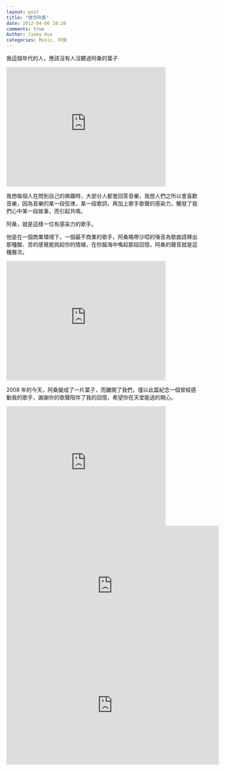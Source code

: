 ```yaml
---
layout: post
title: "懷念阿桑"
date: 2012-04-06 18:20
comments: true
Author: Jimmy Kuo
categories: Music, 阿桑
---
```


我這個年代的人，應該沒有人沒聽過阿桑的葉子

<!--more-->

<iframe width="420" height="315" src="http://www.youtube.com/embed/Gk2oPC7o1aw" frameborder="0" allowfullscreen></iframe>

我想每個人在問到自己的興趣時，大部分人都會回答音樂，我想人們之所以會喜歡音樂，因為音樂的某一段弦律，某一段歌詞，再加上歌手歌聲的感染力，觸發了我們心中某一段故事，而引起共鳴。

阿桑，就是這樣一位有感染力的歌手。

他是在一個商業環境下，一個最不商業的歌手，阿桑略帶沙啞的嗓音為歌曲詮釋出那種酸、苦的感覺能挑起你的情緒，在你腦海中喚起那段回憶，阿桑的聲音就是這種層次。

<iframe width="420" height="315" src="http://www.youtube.com/embed/psEnkuP4oOM" frameborder="0" allowfullscreen></iframe>

2008 年的今天，阿桑變成了一片葉子，而離開了我們，僅以此篇紀念一個曾經感動我的歌手，謝謝你的歌聲陪伴了我的回憶，希望你在天堂能過的開心。

<iframe width="420" height="315" src="http://www.youtube.com/embed/fu_8Hz8M0MY" frameborder="0" allowfullscreen></iframe>

<iframe width="560" height="315" src="http://www.youtube.com/embed/bCgalIf78tU" frameborder="0" allowfullscreen></iframe>

<iframe width="560" height="315" src="http://www.youtube.com/embed/HFFn7H_7ZWM" frameborder="0" allowfullscreen></iframe>

